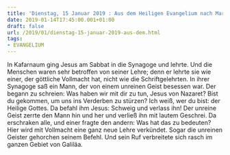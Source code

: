 ```yaml
---
title: 'Dienstag, 15 Januar 2019 : Aus dem Heiligen Evangelium nach Markus - Mk 1,21-28.'
date: 2019-01-14T17:45:00.001+01:00
draft: false
url: /2019/01/dienstag-15-januar-2019-aus-dem.html
tags: 
- EVANGELIUM
---
```


In Kafarnaum ging Jesus am Sabbat in die Synagoge und lehrte. Und die Menschen waren sehr betroffen von seiner Lehre; denn er lehrte sie wie einer, der göttliche Vollmacht hat, nicht wie die Schriftgelehrten. In ihrer Synagoge saß ein Mann, der von einem unreinen Geist besessen war. Der begann zu schreien: Was haben wir mit dir zu tun, Jesus von Nazaret? Bist du gekommen, um uns ins Verderben zu stürzen? Ich weiß, wer du bist: der Heilige Gottes. Da befahl ihm Jesus: Schweig und verlass ihn! Der unreine Geist zerrte den Mann hin und her und verließ ihn mit lautem Geschrei. Da erschraken alle, und einer fragte den andern: Was hat das zu bedeuten? Hier wird mit Vollmacht eine ganz neue Lehre verkündet. Sogar die unreinen Geister gehorchen seinem Befehl. Und sein Ruf verbreitete sich rasch im ganzen Gebiet von Galiläa.